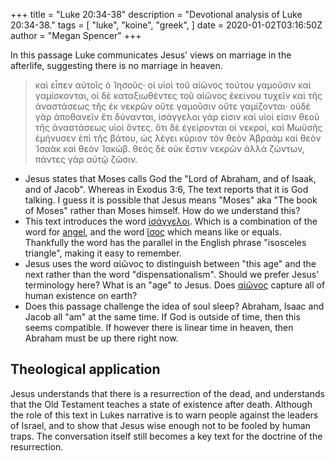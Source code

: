 +++
title = "Luke 20:34-38"
description = "Devotional analysis of Luke 20:34-38."
tags = [
    "luke",
    "koine",
    "greek",
]
date = 2020-01-02T03:16:50Z
author = "Megan Spencer"
+++

In this passage Luke communicates Jesus' views on marriage in the afterlife, suggesting there is no marriage in heaven.

> καὶ εἶπεν αὐτοῖς ὁ Ἰησοῦς· οἱ υἱοὶ τοῦ αἰῶνος τούτου γαμοῦσιν καὶ γαμίσκονται,  οἱ δὲ καταξιωθέντες τοῦ αἰῶνος ἐκείνου τυχεῖν καὶ τῆς ἀναστάσεως τῆς ἐκ νεκρῶν οὔτε γαμοῦσιν οὔτε γαμίζονται· οὐδὲ γὰρ ἀποθανεῖν ἔτι δύνανται, ἰσάγγελοι γάρ εἰσιν καὶ υἱοί εἰσιν θεοῦ τῆς ἀναστάσεως υἱοὶ ὄντες. ὅτι δὲ ἐγείρονται οἱ νεκροί, καὶ Μωϋσῆς ἐμήνυσεν ἐπὶ τῆς βάτου, ὡς λέγει κύριον τὸν θεὸν Ἀβραὰμ καὶ θεὸν Ἰσαὰκ καὶ θεὸν Ἰακώβ. θεὸς δὲ οὐκ ἔστιν νεκρῶν ἀλλὰ ζώντων, πάντες γὰρ αὐτῷ ζῶσιν.

 - Jesus states that Moses calls God the "Lord of Abraham, and of Isaak, and of Jacob". Whereas in Exodus 3:6, The text reports that it is God talking. I guess it is possible that Jesus means "Moses" aka "The book of Moses" rather than Moses himself. How do we understand this?
 - This text introduces the word [ἰσάγγελοι](https://biblicaltext.com/dictionary/ἰσάγγελος). Which is a combination of the word for <a href="https://biblicaltext.com/dictionary/ἄγγελος">angel</a>, and the word <a href="https://biblicaltext.com/dictionary/ἴσος">ἴσος</a> which means like or equals. Thankfully the word has the parallel in the English phrase "isosceles triangle", making it easy to remember.
 - Jesus uses the word αἰῶνος to distinguish between "this age" and the next rather than the word "dispensationalism". Should we prefer Jesus' terminology here? What is an "age" to Jesus. Does <a href="https://biblicaltext.com/dictionary/αἰών">αἰῶνος</a> capture all of human existence on earth?</li><li>Does this passage challenge the idea of soul sleep? Abraham, Isaac and Jacob all "am" at the same time. If God is outside of time, then this seems compatible. If however there is linear time in heaven, then Abraham must be up there right now.

## Theological application

Jesus understands that there is a resurrection of the dead, and understands that the Old Testament teaches a state of existence after death. Although the role of this text in Lukes narrative is to warn people against the leaders of Israel, and to show that Jesus wise enough not to be fooled by human traps. The conversation itself still becomes  a key text for the doctrine of the resurrection.


[go]: <https://golang.org/>
[gohtmltemplate]: <https://golang.org/pkg/html/template/>
